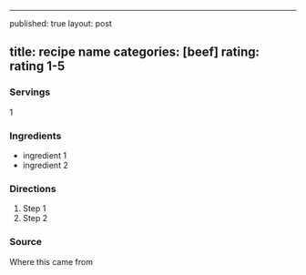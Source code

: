 
---
published: true
layout: post
          
title: recipe name
categories: [beef]
rating: rating 1-5
---
          
### Servings
1
          
### Ingredients
- ingredient 1
- ingredient 2
          
### Directions
1. Step 1
2. Step 2
          
### Source
Where this came from
          
